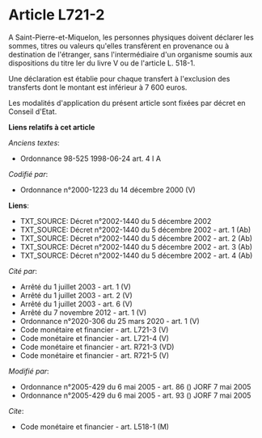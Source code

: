 # Article L721-2

A Saint-Pierre-et-Miquelon, les personnes physiques doivent déclarer les sommes, titres ou valeurs qu'elles transfèrent en
provenance ou à destination de l'étranger, sans l'intermédiaire d'un organisme soumis aux dispositions du titre Ier du livre
V ou de l'article L. 518-1.

Une déclaration est établie pour chaque transfert à l'exclusion des transferts dont le montant est inférieur à 7 600 euros.

Les modalités d'application du présent article sont fixées par décret en Conseil d'Etat.

**Liens relatifs à cet article**

_Anciens textes_:

  - Ordonnance 98-525 1998-06-24 art. 4 I A

_Codifié par_:

  - Ordonnance n°2000-1223 du 14 décembre 2000 (V)

**Liens**:

  - TXT_SOURCE: Décret n°2002-1440 du 5 décembre 2002
  - TXT_SOURCE: Décret n°2002-1440 du 5 décembre 2002 - art. 1 (Ab)
  - TXT_SOURCE: Décret n°2002-1440 du 5 décembre 2002 - art. 2 (Ab)
  - TXT_SOURCE: Décret n°2002-1440 du 5 décembre 2002 - art. 3 (Ab)
  - TXT_SOURCE: Décret n°2002-1440 du 5 décembre 2002 - art. 4 (Ab)

_Cité par_:

  - Arrêté du 1 juillet 2003 - art. 1 (V)
  - Arrêté du 1 juillet 2003 - art. 2 (V)
  - Arrêté du 1 juillet 2003 - art. 6 (V)
  - Arrêté du 7 novembre 2012 - art. 1 (V)
  - Ordonnance n°2020-306 du 25 mars 2020 - art. 1 (V)
  - Code monétaire et financier - art. L721-3 (V)
  - Code monétaire et financier - art. L721-4 (V)
  - Code monétaire et financier - art. R721-3 (VD)
  - Code monétaire et financier - art. R721-5 (V)

_Modifié par_:

  - Ordonnance n°2005-429 du 6 mai 2005 - art. 86 () JORF 7 mai 2005
  - Ordonnance n°2005-429 du 6 mai 2005 - art. 93 () JORF 7 mai 2005

_Cite_:

  - Code monétaire et financier - art. L518-1 (M)
